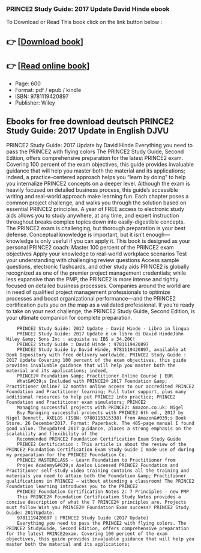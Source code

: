 ### PRINCE2 Study Guide: 2017 Update David Hinde ebook

To Download or Read This book click on the link button below :

## 👉  [**[Download book](http://get-pdfs.com/download.php?group=book&from=github.com&id=472436&lnk=1079 "Download book")**]

## 👉  [**[Read online book](http://get-pdfs.com/download.php?group=book&from=github.com&id=472436&lnk=1079 "Read online book")**]


* Page: 600
* Format: pdf / epub / kindle
* ISBN: 9781119420897
* Publisher: Wiley



## Ebooks for free download deutsch PRINCE2 Study Guide: 2017 Update in English DJVU



PRINCE2 Study Guide: 2017 Update by David Hinde Everything you need to pass the PRINCE2 with flying colors The PRINCE2 Study Guide, Second Edition, offers comprehensive preparation for the latest PRINCE2 exam. Covering 100 percent of the exam objectives, this guide provides invaluable guidance that will help you master both the material and its applications; indeed, a practice-centered approach helps you “learn by doing” to help you internalize PRINCE2 concepts on a deeper level. Although the exam is heavily focused on detailed business process, this guide’s accessible writing and real-world approach make learning fun. Each chapter poses a common project challenge, and walks you through the solution based on essential PRINCE2 principles. A year of FREE access to electronic study aids allows you to study anywhere, at any time, and expert instruction throughout breaks complex topics down into easily-digestible concepts. The PRINCE2 exam is challenging, but thorough preparation is your best defense. Conceptual knowledge is important, but it isn’t enough—knowledge is only useful if you can apply it. This book is designed as your personal PRINCE2 coach: Master 100 percent of the PRINCE2 exam objectives Apply your knowledge to real-world workplace scenarios Test your understanding with challenging review questions Access sample questions, electronic flashcards, and other study aids PRINCE2 is globally recognized as one of the premier project management credentials; while less expansive than the PMP, the PRINCE2 is more intense and tightly focused on detailed business processes. Companies around the world are in need of qualified project management professionals to optimize processes and boost organizational performance—and the PRINCE2 certification puts you on the map as a validated professional. If you’re ready to take on your next challenge, the PRINCE2 Study Guide, Second Edition, is your ultimate companion for complete preparation.


        PRINCE2 Study Guide: 2017 Update - David Hinde - Libro in lingua
        PRINCE2 Study Guide: 2017 Update è un libro di David HindeJohn Wiley &amp; Sons Inc : acquista su IBS a 34.20€!
        PRINCE2 Study Guide : David Hinde : 9781119420897
        PRINCE2 Study Guide by David Hinde, 9781119420897, available at Book Depository with free delivery worldwide. PRINCE2 Study Guide : 2017 Update Covering 100 percent of the exam objectives, this guide provides invaluable guidance that will help you master both the material and its applications; indeed,  
        PRINCE2® Foundation &amp; Practitioner Online Course | EUR
        What&#039;s Included with PRINCE2® 2017 Foundation &amp; Practitioner Online? 12 months online access to our accredited PRINCE2 Foundation and Practitioner learning; Full tutor support, plus many additional resources to help put PRINCE2 into practice; PRINCE2 Foundation and Practitioner exam simulators; PRINCE2 
        Managing successful projects with PRINCE2: Amazon.co.uk: Nigel
        Buy Managing successful projects with PRINCE2 6th ed., 2017 by Nigel Bennett, AXELOS (ISBN: 9780113315338) from Amazon&#039;s Book Store. 26 December2017. Format: Paperback. The 405-page manual I found good value. Theupdated 2017 guidance, places a strong emphasis on the scalability and flexibility of the 
        Recommended PRINCE2 Foundation Certification Exam Study Guide
        PRINCE2 Certification : This article is about the review of the PRINCE2 Foundation Certification Exam Study Guide I made use of during my preparation for the PRINCE2 Foundation Ce.
        PRINCE2 MASTERCLASS – Learn Foundation to Practitioner from
        Projex Academy&#039;s Axelos Licensed PRINCE2 Foundation and Practitioner self-study video training contains all the training and materials you need to attain both the Foundation &amp; Practitioner qualifications in PRINCE2 – without attending a classroom! The PRINCE2 Foundation learning introduces you to the PRINCE2 
        PRINCE2 Foundation Certification Notes 2: 7 Principles - new PMP
        This PRINCE2® Foundation Certification Study Notes provides a concise description of what the 7 PRINCE2® principles are. Projects must follow Wish you PRINCE2® Foundation Exam success! PRINCE2 Study Guide: 2017Update.
        9781119420897 | PRINCE2 Study Guide (2017 Update)
        Everything you need to pass the PRINCE2 with flying colors. The PRINCE2 StudyGuide, Second Edition, offers comprehensive preparation for the latest PRINCE2exam. Covering 100 percent of the exam objectives, this guide provides invaluable guidance that will help you master both the material and its applications; 
    




